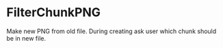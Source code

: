 # FilterChunkPNG
Make new PNG from old file.
During creating ask user which chunk should be in new file.
